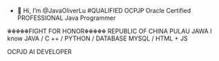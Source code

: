 - 👋 Hi, I’m @JavaOliverLu
#QUALIFIED OCPJP Oracle Certified PROFESSIONAL Java Programmer

☬☬☬☬☬FIGHT FOR HONOR☬☬☬☬☬
REPUBLIC OF CHINA
PULAU JAWA
I know JAVA / C ++ / PYTHON / DATABASE MYSQL / HTML + JS

OCPJD
AI DEVELOPER

